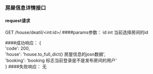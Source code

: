 ### 房屋信息详情接口

#### request请求
GET /house/deatil/&lt;int:id>/
####params参数：
    id int 当前选择房间的id
    
####成功响应：
  {  
   'code': 200,  
   'house': 'house.to_full_dict() 房屋信息的josn数据',  
   'booking': 'booking 标志当前登录是不是发布房间的用户'  
  }
####失败响应：
  无